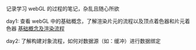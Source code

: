 记录学习  webGL 的过程的笔记，杂乱且随心所欲

day1: 查看 webGL 中的基础概念，了解渲染片元的流程以及顶点着色器和片元着色器
      [基础概念及渲染流程](./渲染流程.md)

day2: 了解构建对象流程，如何对数据源（如：缓冲）进行数据绑定